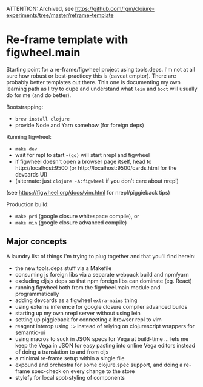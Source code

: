 ATTENTION: Archived, see https://github.com/rgm/clojure-experiments/tree/master/reframe-template

# Re-frame template with figwheel.main

Starting point for a re-frame/figwheel project using tools.deps. I'm not at all
sure how robust or best-practicey this is (caveat emptor). There are probably
better templates out there. This one is documenting my own learning path as I
try to dupe and understand what `lein` and `boot` will usually do for me (and
do better).

Bootstrapping:
  - `brew install clojure`
  - provide Node and Yarn somehow (for foreign deps)

Running figwheel:
  - `make dev`
  - wait for repl to start
  -`(go)` will start nrepl and figwheel
  - if figwheel doesn't open a browser page itself, head to http://localhost:9500
    (or http://localhost:9500/cards.html for the devcards UI)
  - (alternate: just `clojure -A:figwheel` if you don't care about nrepl)

(see https://figwheel.org/docs/vim.html for nrepl/piggieback tips)

Production build:
  - `make prd` (google closure whitespace compile), or
  - `make min` (google closure advanced compile)

## Major concepts

A laundry list of things I'm trying to plug together and that you'll find herein:

- the new tools.deps stuff via a Makefile
- consuming js foreign libs via a separate webpack build and npm/yarn
- excluding cljsjs deps so that npm foreign libs can dominate (eg. React)
- running figwheel both from the figwheel.main module and programmatically
- adding devcards as a figwheel `extra-mains` thing
- using externs inference for google closure compiler advanced builds
- starting up my own nrepl server without using lein
- setting up piggieback for connecting a browser repl to vim
- reagent interop using `:>` instead of relying on clojurescript wrappers for semantic-ui
- using macros to suck in JSON specs for Vega at build-time ... lets me keep the Vega in JSON for easy pasting into online Vega editors instead of doing a translation to and from cljs
- a minimal re-frame setup within a single file
- expound and orchestra for some clojure.spec support, and doing a re-frame spec-check on every change to the store
- stylefy for local spot-styling of components
